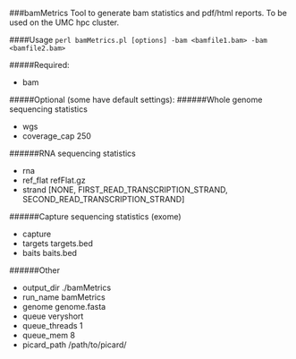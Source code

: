 ###bamMetrics
Tool to generate bam statistics and pdf/html reports. To be used on the UMC hpc cluster.

####Usage
`perl bamMetrics.pl [options] -bam <bamfile1.bam> -bam <bamfile2.bam>`

#####Required:
- bam

#####Optional (some have default settings):
######Whole genome sequencing statistics
- wgs
- coverage_cap 250
    
######RNA sequencing statistics
- rna
- ref_flat refFlat.gz
- strand [NONE, FIRST_READ_TRANSCRIPTION_STRAND, SECOND_READ_TRANSCRIPTION_STRAND]
    
######Capture sequencing statistics (exome)
- capture
- targets targets.bed
- baits baits.bed
    
######Other
- output_dir ./bamMetrics
- run_name bamMetrics
- genome genome.fasta
- queue veryshort
- queue_threads 1
- queue_mem 8
- picard_path /path/to/picard/


